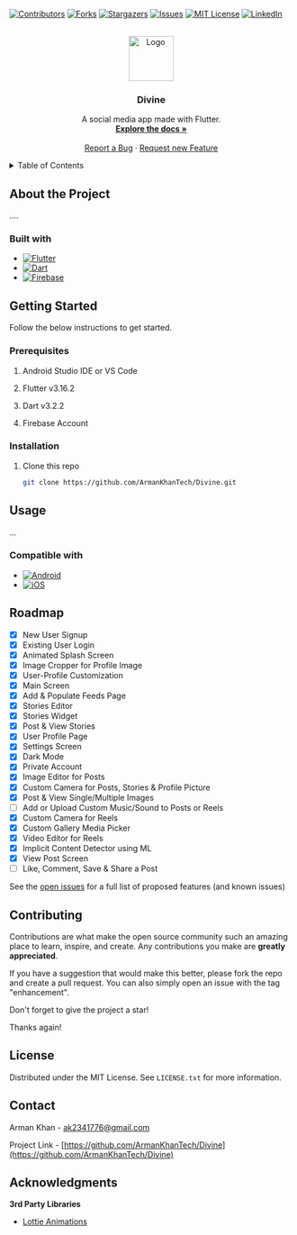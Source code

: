 [![Contributors][contributors-shield]][contributors-url]
[![Forks][forks-shield]][forks-url]
[![Stargazers][stars-shield]][stars-url]
[![Issues][issues-shield]][issues-url]
[![MIT License][license-shield]][license-url]
[![LinkedIn][linkedin-shield]][linkedin-url]



<br />
<div align="center">
  <a href="https://github.com/ArmanKhanTech/Divine/">
    <img src="https://github.com/ArmanKhanTech/Divine/assets/92728787/12b0765e-dc89-49ed-9915-d72481baa327" alt="Logo" width="80" height="80">
  </a>

  <h3 align="center">Divine</h3>

  <p align="center">
    A social media app made with Flutter.
    <br />
    <a href="https://github.com/ArmanKhanTech/Divine"><strong>Explore the docs »</strong></a>
    <br />
    <br />
    <a href="https://github.com/ArmanKhanTech/Divinee/issues">Report a Bug</a>
    ·
    <a href="https://github.com/ArmanKhanTech/Divine/issues">Request new Feature</a>
  </p>
</div>



<details>
  <summary>Table of Contents</summary>
  <ol>
    <li>
      <a href="#about-the-project">About the Project</a>
      <ul>
        <li><a href="#built-with">Built with</a></li>
      </ul>
    </li>
    <li>
      <a href="#getting-started">Getting Started</a>
      <ul>
        <li><a href="#prerequisites">Prerequisites</a></li>
        <li><a href="#installation">Installation</a></li>
      </ul>
    </li>
    <li><a href="#usage">Usage</a></li>
    <li><a href="#roadmap">Roadmap</a></li>
    <li><a href="#contributing">Contributing</a></li>
    <li><a href="#license">License</a></li>
    <li><a href="#contact">Contact</a></li>
    <li><a href="#acknowledgments">Acknowledgments</a></li>
  </ol>
</details>



## About the Project

....

### Built with

* [![Flutter][Flutter]][Flutter-url]
* [![Dart][Dart]][Dart-url]
* [![Firebase][Firebase]][Firebase-url]



## Getting Started

Follow the below instructions to get started.


### Prerequisites

<ol>
  <li>
    <p>Android Studio IDE or VS Code</p>
  </li>
  <li>
    <p>Flutter v3.16.2</p>
  </li>
  <li>
    <p>Dart v3.2.2</p>
  </li>
  <li>
    <p>Firebase Account</p>
  </li>
</ol>



### Installation

1. Clone this repo

   ```sh
   git clone https://github.com/ArmanKhanTech/Divine.git
   ```



## Usage

...


### Compatible with 
* [![Android][Android]][Android-url]
* [![iOS][iOS]][iOS-url]



## Roadmap

- [x] New User Signup
- [x] Existing User Login
- [x] Animated Splash Screen
- [x] Image Cropper for Profile Image
- [x] User-Profile Customization
- [x] Main Screen
- [x] Add & Populate Feeds Page
- [x] Stories Editor 
- [x] Stories Widget
- [x] Post & View Stories
- [x] User Profile Page
- [x] Settings Screen
- [x] Dark Mode
- [x] Private Account
- [x] Image Editor for Posts
- [x] Custom Camera for Posts, Stories & Profile Picture
- [x] Post & View Single/Multiple Images
- [ ] Add or Upload Custom Music/Sound to Posts or Reels 
- [x] Custom Camera for Reels 
- [x] Custom Gallery Media Picker 
- [x] Video Editor for Reels
- [x] Implicit Content Detector using ML
- [x] View Post Screen
- [ ] Like, Comment, Save & Share a Post

See the [open issues](https://github.com/ArmanKhanTech/Divine/issues) for a full list of proposed features (and known issues)



## Contributing

Contributions are what make the open source community such an amazing place to learn, inspire, and create. Any contributions you make are **greatly appreciated**.

If you have a suggestion that would make this better, please fork the repo and create a pull request. You can also simply open an issue with the tag "enhancement".

Don't forget to give the project a star! 

Thanks again!



## License

Distributed under the MIT License. See `LICENSE.txt` for more information.



## Contact

Arman Khan - ak2341776@gmail.com

Project Link - [https://github.com/ArmanKhanTech/Divine](https://github.com/ArmanKhanTech/Divine)



## Acknowledgments

**3rd Party Libraries**
* [Lottie Animations](https://github.com/airbnb/lottie-android)



[contributors-shield]: https://img.shields.io/github/contributors/ArmanKhanTech/Divine.svg?style=for-the-badge
[contributors-url]: https://github.com/ArmanKhanTech/Divine/graphs/contributors
[forks-shield]: https://img.shields.io/github/forks/ArmanKhanTech/Divine.svg?style=for-the-badge
[forks-url]: https://github.com/ArmanKhanTech/Divine/network/members
[stars-shield]: https://img.shields.io/github/stars/ArmanKhanTech/Divine.svg?style=for-the-badge
[stars-url]: https://github.com/ArmanKhanTech/Divine/stargazers
[issues-shield]: https://img.shields.io/github/issues/ArmanKhanTech/Divine.svg?style=for-the-badge
[issues-url]: https://github.com/ArmanKhanTech/Divine/issues
[license-shield]: https://img.shields.io/github/license/ArmanKhanTech/Divine.svg?style=for-the-badge
[license-url]: https://github.com/ArmanKhanTech/Divine/blob/master/LICENSE.txt
[linkedin-shield]: https://img.shields.io/badge/-LinkedIn-black.svg?style=for-the-badge&logo=linkedin&colorB=555
[linkedin-url]: https://www.linkedin.com/in/arman-khan-25b624205/
[Flutter]: https://img.shields.io/badge/Flutter-0096FF.svg?style=for-the-badge&logo=Flutter&logoColor=white
[Flutter-url]: https://flutter.dev/
[Dart]: https://img.shields.io/badge/dart-FF0000.svg?style=for-the-badge&logo=dart&logoColor=white
[Dart-url]: https://dart.dev/
[iOS]: https://img.shields.io/badge/iOS-000000?style=for-the-badge&logo=ios&logoColor=white
[iOS-url]: https://developer.apple.com/
[Android]: https://img.shields.io/badge/Android-3DDC84.svg?style=for-the-badge&logo=android&logoColor=white
[Android-url]: https://developer.android.com/
[Firebase]: https://img.shields.io/badge/Firebase-6495ED?style=for-the-badge&logo=Firebase&logoColor=white
[Firebase-url]: https://firebase.google.com/
